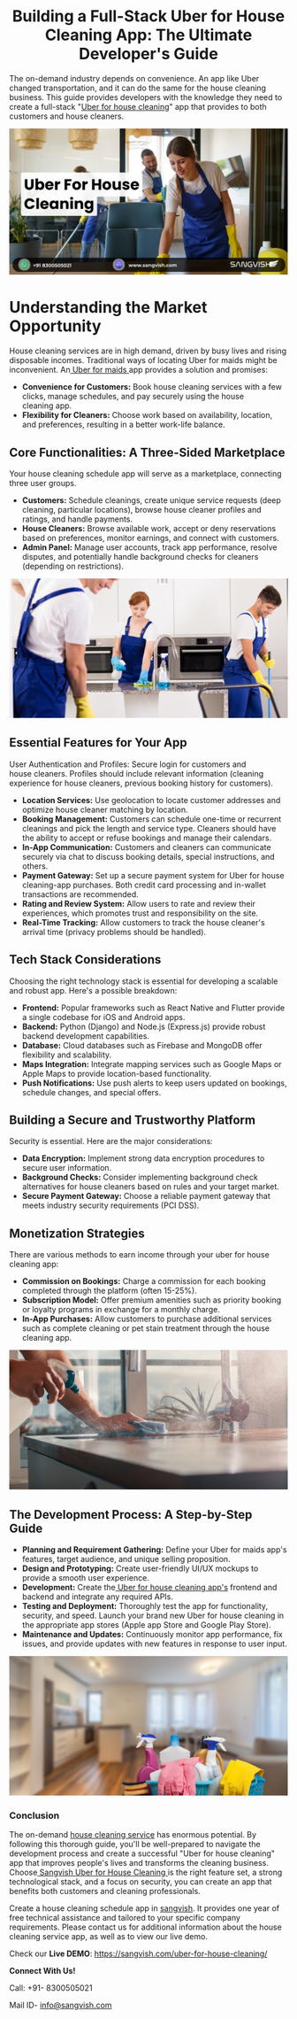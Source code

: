 <h1 align="center">Building a Full-Stack Uber for House Cleaning App: The Ultimate Developer's Guide</h1>


The on-demand industry depends on convenience. An app like Uber changed transportation, and it can do the same for the house cleaning business. This guide provides developers with the knowledge they need to create a full-stack "[Uber for house cleaning](https://sangvish.com/uber-for-house-cleaning/)" app that provides to both customers and house cleaners.

<div class="Box-sc-g0xbh4-0 iIZCet"><img alt=“uberforhousecleaning.png" src="https://github.com/sangvishtechnologies/uber-for-house-cleaning/blob/main/images/uber-for-house-cleaning-sangvish.png" data-hpc="true" class="Box-sc-g0xbh4-0 kzRgrI"></div> 

# Understanding the Market Opportunity
House cleaning services are in high demand, driven by busy lives and rising disposable incomes. Traditional ways of locating Uber for maids might be inconvenient. An[ Uber for maids ](https://sangvish.com/uber-for-house-cleaning/)app provides a solution and promises:

* **Convenience for Customers:** Book house cleaning services with a few clicks, manage schedules, and pay securely using the house cleaning app.
* **Flexibility for Cleaners:** Choose work based on availability, location, and preferences, resulting in a better work-life balance.
## Core Functionalities: A Three-Sided Marketplace
Your house cleaning schedule app will serve as a marketplace, connecting three user groups.
* **Customers:** Schedule cleanings, create unique service requests (deep cleaning, particular locations), browse house cleaner profiles and ratings, and handle payments.
* **House Cleaners:** Browse available work, accept or deny reservations based on preferences, monitor earnings, and connect with customers.
* **Admin Panel:** Manage user accounts, track app performance, resolve disputes, and potentially handle background checks for cleaners (depending on restrictions).

<div class="Box-sc-g0xbh4-0 iIZCet"><img alt=“uberforhousecleaning.png" src="https://github.com/sangvishtechnologies/uber-for-house-cleaning/blob/main/images/uber-for-house-cleaning-app-sangvish%20(2).png" data-hpc="true" class="Box-sc-g0xbh4-0 kzRgrI"></div> 

## Essential Features for Your App
User Authentication and Profiles: Secure login for customers and house cleaners. Profiles should include relevant information (cleaning experience for house cleaners, previous booking history for customers).
* **Location Services:** Use geolocation to locate customer addresses and optimize house cleaner matching by location.
* **Booking Management:** Customers can schedule one-time or recurrent cleanings and pick the length and service type. Cleaners should have the ability to accept or refuse bookings and manage their calendars.
* **In-App Communication:** Customers and cleaners can communicate securely via chat to discuss booking details, special instructions, and others.
* **Payment Gateway:** Set up a secure payment system for Uber for house cleaning-app purchases. Both credit card processing and in-wallet transactions are recommended.
* **Rating and Review System:** Allow users to rate and review their experiences, which promotes trust and responsibility on the site.
* **Real-Time Tracking:** Allow customers to track the house cleaner's arrival time (privacy problems should be handled).
## Tech Stack Considerations
Choosing the right technology stack is essential for developing a scalable and robust app. Here's a possible breakdown:
* **Frontend:** Popular frameworks such as React Native and Flutter provide a single codebase for iOS and Android apps.
* **Backend:** Python (Django) and Node.js (Express.js) provide robust backend development capabilities.
* **Database:** Cloud databases such as Firebase and MongoDB offer flexibility and scalability.
* **Maps Integration:** Integrate mapping services such as Google Maps or Apple Maps to provide location-based functionality.
* **Push Notifications:** Use push alerts to keep users updated on bookings, schedule changes, and special offers.
## Building a Secure and Trustworthy Platform
Security is essential. Here are the major considerations:
* **Data Encryption:** Implement strong data encryption procedures to secure user information.
* **Background Checks:** Consider implementing background check alternatives for house cleaners based on rules and your target market.
* **Secure Payment Gateway:** Choose a reliable payment gateway that meets industry security requirements (PCI DSS).
## Monetization Strategies
There are various methods to earn income through your uber for house cleaning app:
* **Commission on Bookings:** Charge a commission for each booking completed through the platform (often 15-25%).
* **Subscription Model:** Offer premium amenities such as priority booking or loyalty programs in exchange for a monthly charge.
* **In-App Purchases:** Allow customers to purchase additional services such as complete cleaning or pet stain treatment through the house cleaning app.

<div class="Box-sc-g0xbh4-0 iIZCet"><img alt=“uberforhousecleaning.png" src="https://github.com/sangvishtechnologies/uber-for-house-cleaning/blob/main/images/uber-for-house-cleaning-app-sangvish.png" data-hpc="true" class="Box-sc-g0xbh4-0 kzRgrI"></div> 

## The Development Process: A Step-by-Step Guide
* **Planning and Requirement Gathering:** Define your Uber for maids app's features, target audience, and unique selling proposition.
* **Design and Prototyping:** Create user-friendly UI/UX mockups to provide a smooth user experience.
* **Development:** Create the[ Uber for house cleaning app's](https://sangvish.com/uber-for-house-cleaning/) frontend and backend and integrate any required APIs.
* **Testing and Deployment:** Thoroughly test the app for functionality, security, and speed. Launch your brand new Uber for house cleaning in the appropriate app stores (Apple app Store and Google Play Store).
* **Maintenance and Updates:** Continuously monitor app performance, fix issues, and provide updates with new features in response to user input.

<div class="Box-sc-g0xbh4-0 iIZCet"><img alt=“uberforhousecleaning.png" src="https://github.com/sangvishtechnologies/uber-for-house-cleaning/blob/main/images/uber-for-house-cleaning-app.png" data-hpc="true" class="Box-sc-g0xbh4-0 kzRgrI"></div> 

### Conclusion
The on-demand [house cleaning service](https://sangvish.com/uber-for-house-cleaning/) has enormous potential. By following this thorough guide, you'll be well-prepared to navigate the development process and create a successful "Uber for house cleaning" app that improves people's lives and transforms the cleaning business. Choose[ Sangvish Uber for House Cleaning ](https://sangvish.com/uber-for-house-cleaning/)is the right feature set, a strong technological stack, and a focus on security, you can create an app that benefits both customers and cleaning professionals.

Create a house cleaning schedule app in [sangvish](https://sangvish.com/). It provides one year of free technical assistance and tailored to your specific company requirements. Please contact us for additional information about the house cleaning service app, as well as to view our live demo. 

Check our **Live DEMO**: https://sangvish.com/uber-for-house-cleaning/

**Connect With Us!**

Call: +91- 8300505021

Mail ID-  [info@sangvish.com](mailto:info@sangvish.com)
